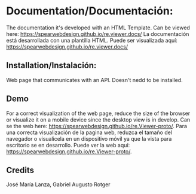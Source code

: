 # Documentation/Documentación:
The documentation it's developed with an HTML Template. Can be viewed here: https://spearwebdesign.github.io/re.viewer.docs/
La documentación está desarrollada con una plantilla HTML. Puede ser visualizada aquí: https://spearwebdesign.github.io/re.viewer.docs/

## Installation/Instalación:
Web page that communicates with an API. Doesn't nedd to be installed.

## Demo
For a correct visualization of the web page, reduce the size of the browser or visualize it on a mobile device since the desktop view is in develop.
Can se the web here: https://spearwebdesign.github.io/re.Viewer-proto/.
Para una correcta visualización de la pagina web, reduzca el tamaño del navegador o visualicela en un dispositivo móvil ya que la vista para escritorio se en desarrollo.
Puede ver la web aquí: https://spearwebdesign.github.io/re.Viewer-proto/.

## Credits
José María Lanza,
Gabriel Augusto Rotger
